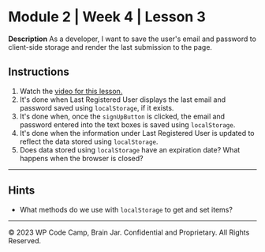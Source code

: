 # Module 2 | Week 4 | Lesson 3
**Description**
As a developer, I want to save the user's email and password to client-side storage and render the last submission to the page.

## Instructions
1. Watch the [video for this lesson.]()
2. It's done when Last Registered User displays the last email and password saved using `localStorage`, if it exists.
3. It's done when, once the `signUpButton` is clicked, the email and password entered into the text boxes is saved using `localStorage`.
4. It's done when the information under Last Registered User is updated to reflect the data stored using `localStorage`.
5. Does data stored using `localStorage` have an expiration date? What happens when the browser is closed?

---

## Hints

* What methods do we use with `localStorage` to get and set items?

---

© 2023 WP Code Camp, Brain Jar. Confidential and Proprietary. All Rights Reserved.

